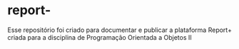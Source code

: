 # report-
Esse repositório foi criado para documentar e publicar a plataforma Report+ criada para a disciplina de Programação Orientada a Objetos II
